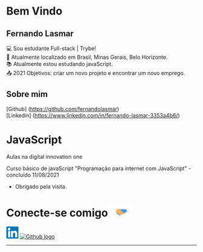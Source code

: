# Bem Vindo

## Fernando Lasmar

:computer: Sou estudante Full-stack | Trybe!  
:house_with_garden: Atualmente localizado em Brasil, Minas Gerais, Belo Horizonte.  
:books: Atualmente estou estudando javaScript.  
:outbox_tray: 2021 Objetivos: criar um novo projeto e encontrar um novo emprego.

## Sobre mim
[Github] (https://github.com/fernandolasmar)  
[Linkedin] (https://www.linkedin.com/in/fernando-lasmar-3353a4b6/)

# JavaScript
Aulas na digital innovation one

Curso básico de javaScript "Programação para internet com JavaScript" - concluído 11/08/2021



- Obrigado pela visita.

# Conecte-se comigo<img src=https://github.com/fernandolasmar/JavaScript/blob/introducao-javaScript-basico/imagens/aperto%20-de-mao.gif height="32px">   
 [<img src="https://github.com/fernandolasmar/JavaScript/blob/introducao-javaScript-basico/imagens/Linkedin.svg" alt="Linkedin Logo" width="32">](https://www.linkedin.com/in/fernando-lasmar-3353a4b6/)  [<img src="https://cdn.svgporn.com/logos/github-icon.svg" alt="Github logo" width="34">](https://github.com/fernandolasmar) 


----------------------------------------------------------------------------------
